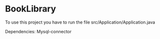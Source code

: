 # BookLibrary
To use this project you have to run the file src/Application/Application.java

Dependencies:
  Mysql-connector
